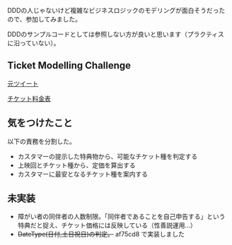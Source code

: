 DDDの人じゃないけど複雑なビジネスロジックのモデリングが面白そうだったので、参加してみました。

DDDのサンプルコードとしては参照しない方が良いと思います（プラクティスに沿っていない）。

## Ticket Modelling Challenge

[元ツイート](https://twitter.com/j5ik2o/status/1150589065432952832)

[チケット料金表](https://cinemacity.co.jp/ticket/)

## 気をつけたこと
以下の責務を分割した。

- カスタマーの提示した特典物から、可能なチケット種を判定する
- 上映回とチケット種から、定価を算出する
- カスタマーに最安となるチケット種を案内する


## 未実装
- 障がい者の同伴者の人数制限。「同伴者であることを自己申告する」という特典だと捉え、チケット価格には反映している（性善説運用…）
- ~~DateType(日付,土日祝日)の判定。~~  af75cd8 で実装しました
